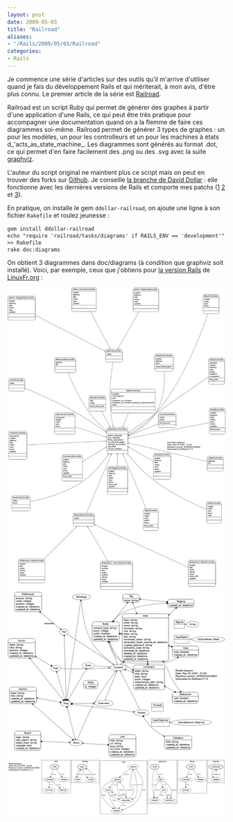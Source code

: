 ```yaml
---
layout: post
date: 2009-05-03
title: "Railroad"
aliases:
- "/Rails/2009/05/03/Railroad"
categories:
- Rails
---
```

Je commence une série d'articles sur des outils qu'il m'arrive d'utiliser quand je fais du développement Rails et qui mériterait, à mon avis, d'être plus connu.
Le premier article de la série est [Railroad](http://railroad.rubyforge.org/).

Railroad est un script Ruby qui permet de générer des graphes à partir d'une application d'une Rails, ce qui peut être très pratique pour accompagner une documentation quand on a la flemme de faire ces diagrammes soi-même.
Railroad permet de générer 3 types de graphes : un pour les modèles, un pour les controlleurs et un pour les machines à états d_'acts_as_state_machine_.
Les diagrammes sont générés au format .dot, ce qui permet d'en faire facilement des .png ou des .svg avec la suite [graphviz](http://www.graphviz.org/).

L'auteur du script original ne maintient plus ce script mais on peut en trouver des forks sur [Github](http://github.com/).
Je conseille [la branche de David Dollar](http://github.com/ddollar/railroad/tree/master) :
elle fonctionne avec les dernières versions de Rails et comporte mes patchs ([1](http://github.com/ddollar/railroad/commit/70b77a233d298356178a10f253f8d201cf5cad40) [2](http://github.com/ddollar/railroad/commit/a8815fc3ba8df8db44d078dbf2046ddf99538120) et [3](http://github.com/ddollar/railroad/commit/96fb1c540dfc8e2300969e4778a7c7bff9563c59)).

En pratique, on installe le gem `ddollar-railroad`, on ajoute une ligne à son fichier `Rakefile` et roulez jeunesse :

```
gem install ddollar-railroad
echo "require 'railroad/tasks/diagrams' if RAILS_ENV == 'development'" >> Rakefile
rake doc:diagrams
```

On obtient 3 diagrammes dans doc/diagrams (à condition que graphviz soit installé).
Voici, par exemple, ceux que j'obtiens pour [la version Rails](http://github.com/nono/linuxfr.org/tree/master) de [LinuxFr.org](http://linuxfr.org) :

![Railroad - controllers](/public/railroad_controllers.png)
![Railroad - models](/public/railroad_models.png)
![Railroad - states](/public/railroad_states.png)

